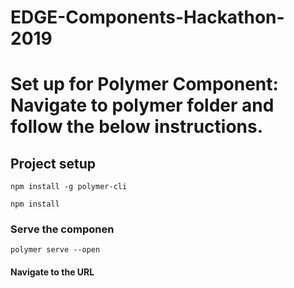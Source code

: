 # EDGE-Components-Hackathon-2019

# Set up for Polymer Component: Navigate to polymer folder and follow the below instructions.
## Project setup
```
npm install -g polymer-cli
````

```
npm install
```

### Serve the componen
```
polymer serve --open
```

#### Navigate to the URL
